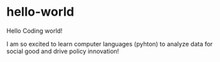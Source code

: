 # hello-world

Hello Coding world!

I am so excited to learn computer languages (pyhton) to analyze data for social good and drive policy innovation!
